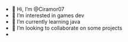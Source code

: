 - 👋 Hi, I’m @Ciramor07
- 👀 I’m interested in games dev
- 🌱 I’m currently learning java
- 💞️ I’m looking to collaborate on some projects
-

<!---
Ciramor07/Ciramor07 is a ✨ special ✨ repository because its `README.md` (this file) appears on your GitHub profile.
You can click the Preview link to take a look at your changes.
--->
